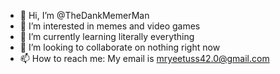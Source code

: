 - 👋 Hi, I’m @TheDankMemerMan
- 👀 I’m interested in memes and video games
- 🌱 I’m currently learning literally everything
- 💞️ I’m looking to collaborate on nothing right now
- 📫 How to reach me: My email is mryeetuss42.0@gmail.com

<!---
TheDankMemerMan/TheDankMemerMan is a ✨ special ✨ repository because its `README.md` (this file) appears on your GitHub profile.
You can click the Preview link to take a look at your changes.
--->
